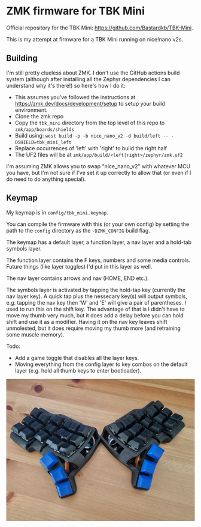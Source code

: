 ZMK firmware for TBK Mini
==========================

Official repository for the TBK Mini: https://github.com/Bastardkb/TBK-Mini.

This is my attempt at firmware for a TBK Mini running on nice!nano v2s.

Building
--------

I'm still pretty clueless about ZMK. I don't use the GitHub actions
build system (although after installing all the Zephyr dependencies I can
understand why it's there!) so here's how I do it:

- This assumes you've followed the instructions at https://zmk.dev/docs/development/setup
  to setup your build environment.
- Clone the zmk repo
- Copy the `tbk_mini` directory from the top level of this repo to `zmk/app/boards/shields`
- Build using: `west build -p -b nice_nano_v2 -d build/left -- -DSHIELD=tbk_mini_left`
- Replace occurrences of 'left' with 'right' to build the right half
- The UF2 files will be at `zmk/app/build/<left|right>/zephyr/zmk.uf2`

I'm assuming ZMK allows you to swap "nice_nano_v2" with whatever MCU you have,
but I'm not sure if I've set it up correctly to allow that (or even if I do
need to do anything special).

Keymap
------

My keymap is in `config/tbk_mini.keymap`. 

You can compile the firmware with this (or your own config) by setting
the path to the `config` directory as the `-DZMK_CONFIG` build flag.

The keymap has a default layer, a function layer, a nav layer and
a hold-tab symbols layer.

The function layer contains the F keys, numbers and some media controls.
Future things (like layer toggles) I'd put in this layer as well.

The nav layer contains arrows and nav (HOME, END etc.).

The symbols layer is activated by tapping the hold-tap key (currently
the nav layer key). A quick tap plus the nessecary key(s) will output
symbols, e.g. tapping the nav key then 'W' and 'E' will give a pair
of parentheses. I used to run this on the shift key. The advantage of
that is I didn't have to move my thumb very much, but it does add a 
delay before you can hold shift and use it as a modifier. Having
it on the nav key leaves shift unmolested, but it does require moving
my thumb more (and retraining some muscle memory).

Todo:
- Add a game toggle that disables all the layer keys.
- Moving everything from the config layer to key combos on the
default layer (e.g. hold all thumb keys to enter bootloader).

![My TBK Mini](/my_tbk.jpg)
